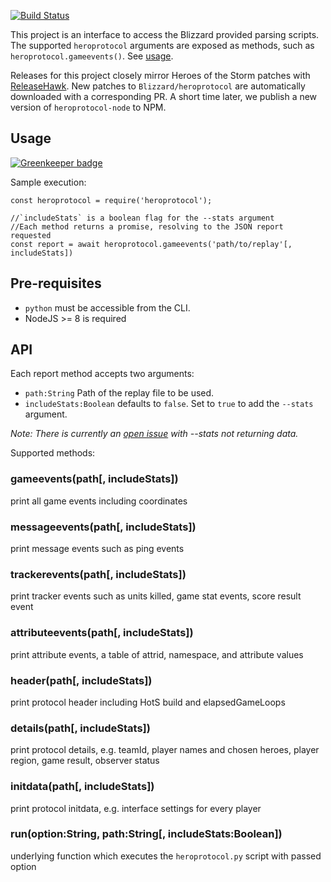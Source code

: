 [![Build Status](https://travis-ci.org/Aquilio/heroprotocol-node.svg?branch=master)](https://travis-ci.org/Aquilio/heroprotocol-node)

This project is an interface to access the Blizzard provided parsing scripts. The supported `heroprotocol` arguments are exposed as methods, such as `heroprotocol.gameevents()`. See [usage](#usage).

Releases for this project closely mirror Heroes of the Storm patches with
[ReleaseHawk](https://github.com/Aquilio/releasehawk). New patches to `Blizzard/heroprotocol` are automatically downloaded with a corresponding PR. A short time later, we publish a new version of `heroprotocol-node` to NPM.

## Usage

[![Greenkeeper badge](https://badges.greenkeeper.io/Aquilio/heroprotocol-node.svg)](https://greenkeeper.io/)

Sample execution:

```
const heroprotocol = require('heroprotocol');

//`includeStats` is a boolean flag for the --stats argument
//Each method returns a promise, resolving to the JSON report requested
const report = await heroprotocol.gameevents('path/to/replay'[, includeStats])
```

## Pre-requisites

- `python` must be accessible from the CLI.
- NodeJS >= 8 is required

## API

Each report method accepts two arguments:

- `path:String` Path of the replay file to be used.
- `includeStats:Boolean` defaults to `false`. Set to `true` to add the `--stats` argument.

_Note: There is currently an [open issue](https://github.com/Blizzard/heroprotocol/issues/64) with --stats not returning data._

Supported methods:

### gameevents(path[, includeStats])

print all game events including coordinates

### messageevents(path[, includeStats])

print message events such as ping events

### trackerevents(path[, includeStats])

print tracker events such as units killed, game stat events, score result event

### attributeevents(path[, includeStats])

print attribute events, a table of attrid, namespace, and attribute values

### header(path[, includeStats])

print protocol header including HotS build and elapsedGameLoops

### details(path[, includeStats])

print protocol details, e.g. teamId, player names and chosen heroes, player region, game result, observer status

### initdata(path[, includeStats])

print protocol initdata, e.g. interface settings for every player

### run(option:String, path:String[, includeStats:Boolean])

underlying function which executes the `heroprotocol.py` script with passed option
